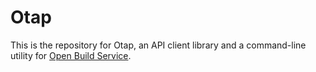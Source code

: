 # Otap

This is the repository for Otap, an API client library and a command-line utility for [Open Build Service](https://openbuildservice.org).

